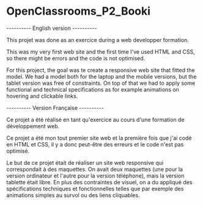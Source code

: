 # OpenClassrooms_P2_Booki

---------- English version ----------

This projet was done as an exercice during a web developper formation.

This was my very first web site and the first time I've used HTML and CSS, so there might be errors and the code is not optimised. 

For this project, the goal was te create a responsive web site that fitted the model. We had a model both for the laptop and the mobile versions, but the tablet version was free of constraints. 
On top of that we had to apply some functional and technical specifications as for example animations on hovering and clickable links. 

---------- Version Française ----------

Ce projet a été réalisé en tant qu'exercice au cours d'une formation de développement web.

Ce projet a été mon tout premier site web et la première fois que j'ai codé en HTML et CSS, il y a donc peut-être des erreurs et le code n'est pas optimisé. 

Le but de ce projet était de réaliser un site web responsive qui correspondait à des maquettes. On avait deux maquettes (une pour la version ordinateur et l'autre pour la version téléphone), mais la version tablette était libre. 
En plus des contraintes de visuel, on a du appliqué des spécifications techniques et fonctionnelles telles que par exemple des animations simples au survol ou des liens cliquables. 
